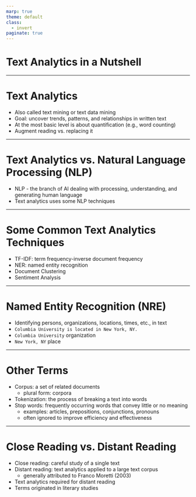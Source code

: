 ```yaml
---
marp: true
theme: default
class:
  - invert
paginate: true
---
```

<!-- _class: lead -->
# Text Analytics in a Nutshell
---
# Text Analytics
* Also called text mining or text data mining
* Goal: uncover trends, patterns, and relationships in written text
* At the most basic level is about quantification (e.g., word counting) 
* Augment reading vs. replacing it        
---
# Text Analytics vs. Natural Language Processing (NLP)
* NLP - the branch of AI dealing with processing, understanding, and generating human language
* Text analytics uses some NLP techniques 
---
# Some Common Text Analytics Techniques
* TF-IDF: term frequency-inverse document frequency
* NER: named entity recognition 
* Document Clustering
* Sentiment Analysis
---
# Named Entity Recognition (NRE)
* Identifying persons, organizations, locations, times, etc., in text
* `Columbia University is located in New York, NY.`
* `Columbia University` organization
* `New York, NY` place 
---
# Other Terms
* Corpus: a set of related documents
  * plural form: corpora
* Tokenization: the process of breaking a text into words
* Stop words: frequently occurring words that convey little or no meaning
  * examples: articles, prepositions, conjunctions, pronouns
  * often ignored to improve efficiency and effectiveness

---
# Close Reading vs. Distant Reading
* Close reading: careful study of a single text
* Distant reading: text analytics applied to a large text corpus
   * generally attributed to Franco Moretti (2003)
* Text analytics required for distant reading
* Terms originated in literary studies 
 
